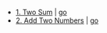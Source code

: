 - [1. Two Sum](https://leetcode.com/problems/two-sum/)
  | [go](0000/0001.%20Two%20Sum/go/main.go)
- [2. Add Two Numbers](https://leetcode.com/problems/add-two-numbers/submissions/)
  | [go](0000/0002.%20Add%20Two%20Numbers/go/main.go)
